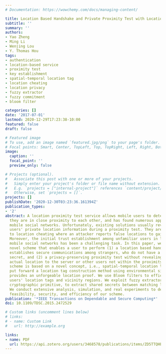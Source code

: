 ```yaml
---
# Documentation: https://wowchemy.com/docs/managing-content/

title: Location Based Handshake and Private Proximity Test with Location Tags
subtitle: ''
summary: ''
authors:
- Yao Zheng
- Ming Li
- Wenjing Lou
- Y. Thomas Hou
tags:
- authentication
- location-based service
- proximity test
- key establishment
- spatial-temporal location tag
- location cheating
- location privacy
- fuzzy extractor
- fuzzy commitment
- bloom filter

categories: []
date: '2017-07-01'
lastmod: 2020-12-29T17:23:38-10:00
featured: false
draft: false

# Featured image
# To use, add an image named `featured.jpg/png` to your page's folder.
# Focal points: Smart, Center, TopLeft, Top, TopRight, Left, Right, BottomLeft, Bottom, BottomRight.
image:
  caption: ''
  focal_point: ''
  preview_only: false

# Projects (optional).
#   Associate this post with one or more of your projects.
#   Simply enter your project's folder or file name without extension.
#   E.g. `projects = ["internal-project"]` references `content/project/deep-learning/index.md`.
#   Otherwise, set `projects = []`.
projects: []
publishDate: '2020-12-30T03:23:36.161394Z'
publication_types:
- '2'
abstract: A location proximity test service allows mobile users to determine whether
  they are in close proximity to each other, and has found numerous applications in
  mobile social networks. Unfortunately, existing solutions usually reveal much of
  users' private location information during a proximity test. They are also vulnerable
  to location cheating where an attacker reports false locations to gain an advantage.
  Moreover, the initial trust establishment among unfamiliar users in large scale
  mobile social networks has been a challenging task. In this paper, we propose a
  novel scheme that enables a user to perform (1) a location based handshake that
  establishes secure communications among strangers, who do not have a pre-shared
  secret, and (2) a privacy-preserving proximity test without revealing the user's
  actual location to the server or other users not within the proximity. The proposed
  scheme is based on a novel concept, i.e., spatial-temporal location tags, and we
  put forward a location tag construction method using environmental signals that
  provides an unforgeable location proof. We use Bloom filters to efficiently represent
  users' location tags and vicinity regions. We exploit fuzzy extractor, a lightweight
  cryptographic primitive, to extract shared secrets between matching location tags.
  We conduct extensive analysis, simulation, and real experiments to demonstrate the
  feasibility, security, and efficiency of our scheme.
publication: '*IEEE Transactions on Dependable and Secure Computing*'
doi: 10.1109/TDSC.2015.2472529

# Custom links (uncomment lines below)
# links:
# - name: Custom Link
#   url: http://example.org

links:
- name: PDF
  url: https://api.zotero.org/users/3468578/publications/items/ZD5TTQHE/file/view
---
```


